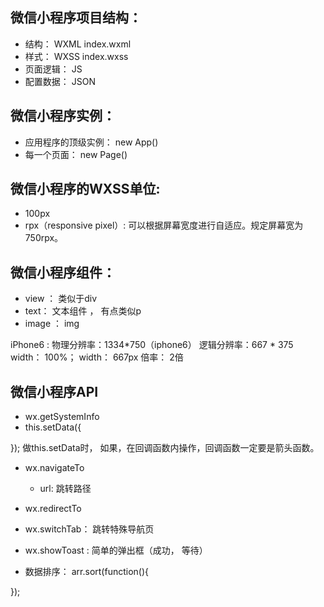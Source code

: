 ﻿## 微信小程序项目结构： 
- 结构： WXML   index.wxml
- 样式： WXSS   index.wxss
- 页面逻辑： JS 
- 配置数据： JSON  


## 微信小程序实例： 

- 应用程序的顶级实例： new App()
- 每一个页面： new Page()

## 微信小程序的WXSS单位: 

- 100px
- rpx（responsive pixel）: 可以根据屏幕宽度进行自适应。规定屏幕宽为750rpx。

## 微信小程序组件： 
- view ： 类似于div
- text： 文本组件 ， 有点类似p
- image ： img 


iPhone6 : 
物理分辨率：1334*750（iphone6）
逻辑分辨率：667 * 375
width： 100%； width： 667px
倍率： 2倍



## 微信小程序API

- wx.getSystemInfo
- this.setData({
 
});  做this.setData时， 如果，在回调函数内操作，回调函数一定要是箭头函数。 

- wx.navigateTo
	- url: 跳转路径
- wx.redirectTo
- wx.switchTab： 跳转特殊导航页
- wx.showToast : 简单的弹出框（成功， 等待）


- 数据排序： arr.sort(function(){

});

